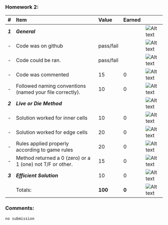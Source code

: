 ### Homework 2:
| #       | Item                                                       | Value       | Earned   |                |
|:--------|:-----------------------------------------------------------|:------------|:---------|:---------------|
| ***1*** | ***General***                                              |             |          | ![Alt text][2] |
| -       | Code was on github                                         | pass/fail   |          | ![Alt text][2] |
| -       | Code could be ran.                                         | pass/fail   |          | ![Alt text][2] |
| -       | Code was commented                                         |    15       |    0     | ![Alt text][2] |
| -       | Followed naming conventions (named your file correctly).   |    10       |    0     | ![Alt text][2] |
| ***2*** | ***Live or Die Method***                                   |             |          | ![Alt text][2] |
| -       | Solution worked for inner cells                            |    10       |    0    | ![Alt text][2] |
| -       | Solution worked for edge cells                             |    20       |    0    | ![Alt text][2] |
| -       | Rules applied properly according to game rules             |    20       |    0    | ![Alt text][2] |
| -       | Method returned a 0 (zero) or a 1 (one) not T/F or other.  |    15       |    0    | ![Alt text][2] |
| ***3*** | ***Efficient Solution***                                   |    10       |   0     | ![Alt text][2] |
|         | Totals:                                                    | **100**     |  **0** | ![Alt text][2] |


### Comments:
```
no submission
```

[1]: http://f.cl.ly/items/3E231i211n2E042B1U3K/right.png  "Correct"
[2]: http://f.cl.ly/items/2X473C1Q1F2x3S1E4231/wrong.gif  "Incorrect"
[3]: http://f.cl.ly/items/1A0d2Q1J1N1u0C3g0C1s/null.gif  "Errors"
